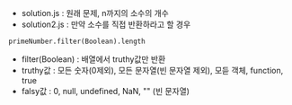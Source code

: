 - solution.js : 원래 문제, n까지의 소수의 개수
- solution2.js : 만약 소수를 직접 반환하라고 할 경우

```
primeNumber.filter(Boolean).length
```
- filter(Boolean) : 배열에서 truthy값만 반환
- truthy값 : 모든 숫자(0제외), 모든 문자열(빈 문자열 제외), 모듣 객체, function, true
- falsy값 : 0, null, undefined, NaN, "" (빈 문자열) 